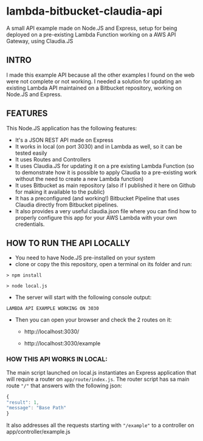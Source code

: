 # lambda-bitbucket-claudia-api
A small API example made on Node.JS and Express, setup for being deployed on a pre-existing Lambda Function working on a AWS API Gateway, using Claudia.JS

## INTRO
I made this example API because all the other examples I found on the web were not complete or not working.
I needed a solution for updating an existing Lambda API maintained on a Bitbucket repository, working on Node.JS and Express.

## FEATURES
This Node.JS application has the following features:
- It's a JSON REST API made on Express
- It works in local (on port 3030) and in Lambda as well, so it can be tested easily
- It uses Routes and Controllers
- It uses Claudia.JS for updating it on a pre existing Lambda Function (so to demonstrate how it is possible to apply Claudia to a pre-existing work without the need to create a new Lambda function)
- It uses Bitbucket as main repository (also if I published it here on Github for making it available to the public)
- It has a preconfigured (and working!) Bitbucket Pipeline that uses Claudia directly from Bitbucket pipelines.
- It also provides a very useful claudia.json file where you can find how to properly configure this app for your AWS Lambda with your own credentials.

## HOW TO RUN THE API LOCALLY
* You need to have Node.JS pre-installed on your system
* clone or copy the this repository, open a terminal on its folder and run:

` > npm install `

` > node local.js `

* The server will start with the following console output:

` LAMBDA API EXAMPLE WORKING ON 3030 `

* Then you can open your browser and check the 2 routes on it:

  * http://localhost:3030/

  * http://localhost:3030/example


### HOW THIS API WORKS IN LOCAL:

The main script launched on local.js instantiates an Express application that will require a router on `app/route/index.js`. 
The router script has sa main route `"/"` that answers with the following json: 

```javascript
{
"result": 1,
"message": "Base Path"
}
```

It also addresses all the requests starting with `"/example"` to a controller on app/controller/example.js



